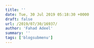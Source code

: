 ```yaml
---
title: ''
date: Tue, 30 Jul 2019 05:18:30 +0000
draft: false
url: /2019/07/30/16937/
author: 'Fahad Adeel'
summary: ''
tags: ['blogsubmenu']
---
```






